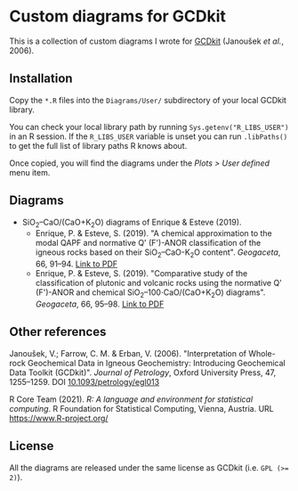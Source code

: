 # Custom diagrams for GCDkit

This is a collection of custom diagrams I wrote for
[GCDkit](http://gcdkit.org/) (Janoušek *et al.*, 2006).

## Installation

Copy the `*.R` files into the `Diagrams/User/` subdirectory of your
local GCDkit library.

You can check your local library path by running
`Sys.getenv("R_LIBS_USER")` in an R session. If the `R_LIBS_USER`
variable is unset you can run `.libPaths()` to get the full list of
library paths R knows about.

Once copied, you will find the diagrams under the *Plots > User
defined* menu item.

## Diagrams

* SiO<sub>2</sub>&ndash;CaO/(CaO+K<sub>2</sub>O) diagrams of Enrique & Esteve
  (2019).
  * Enrique, P. & Esteve, S. (2019). "A chemical approximation to the
    modal QAPF and normative Q' (F')-ANOR classification of the igneous
    rocks based on their SiO<sub>2</sub>&ndash;CaO-K<sub>2</sub>O content".
    *Geogaceta*, 66, 91&ndash;94. [Link to
    PDF](https://sge.usal.es/archivos/geogacetas/geo66/Geo66_23.pdf)
  * Enrique, P. & Esteve, S. (2019). "Comparative study of the
    classification of plutonic and volcanic rocks using the normative Q'
    (F')-ANOR and chemical SiO<sub>2</sub>&ndash;100⋅CaO/(CaO+K<sub>2</sub>O)
    diagrams".  *Geogaceta*, 66, 95&ndash;98.  [Link to
    PDF](https://sge.usal.es/archivos/geogacetas/geo66/Geo66_24.pdf)


## Other references

Janoušek, V.; Farrow, C. M. & Erban, V. (2006). "Interpretation of
Whole-rock Geochemical Data in Igneous Geochemistry: Introducing
Geochemical Data Toolkit (GCDkit)".  *Journal of Petrology*, Oxford
University Press, 47, 1255&ndash;1259. DOI
[10.1093/petrology/egl013](https://doi.org/10.1093/petrology/egl013)

R Core Team (2021). *R: A language and environment for statistical
computing*. R Foundation for Statistical Computing, Vienna, Austria. URL
https://www.R-project.org/


## License

All the diagrams are released under the same license as GCDkit (i.e.
`GPL (>= 2)`).
